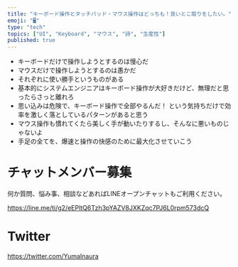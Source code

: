 ```yaml
---
title: "キーボード操作とタッチパッド・マウス操作はどっちも！良いとこ取りをしたい。"
emoji: "🖥"
type: "tech"
topics: ["UI", "Keyboard", "マウス", "詩", "生産性"]
published: true
---
```


- キーボードだけで操作しようとするのは慢心だ
- マウスだけで操作しようとするのは愚かだ
- それぞれに使い勝手というものがある
- 基本的にシステムエンジニアはキーボード操作が大好きだけど、無理だと思ったらさっと離れろ
- 思い込みは危険で、キーボード操作で全部やるんだ！ という気持ちだけで効率を激しく落としているパターンがあると思う
- マウス操作も慣れてくたら美しく手が動いたりするし、そんなに悪いものじゃないよ
- 手足の全てを、爆速と操作の快感のために最大化させていこう








<!-- Update From Qiita API -->

# チャットメンバー募集


何か質問、悩み事、相談などあればLINEオープンチャットもご利用ください。

https://line.me/ti/g2/eEPltQ6Tzh3pYAZV8JXKZqc7PJ6L0rpm573dcQ





# Twitter


https://twitter.com/YumaInaura


<!-- Update From Qiita API -->


